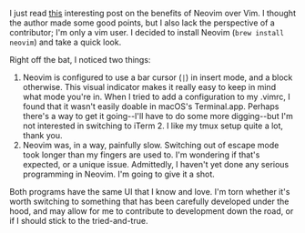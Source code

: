 I just read [this](https://geoff.greer.fm/2015/01/15/why-neovim-is-better-than-vim/) interesting post on the benefits of Neovim over Vim. I thought the author made some good points, but I also lack the perspective of a contributor; I'm only a vim user. I decided to install Neovim (`brew install neovim`) and take a quick look.

Right off the bat, I noticed two things:

1. Neovim is configured to use a bar cursor (`|`) in insert mode, and a block otherwise. This visual indicator makes it really easy to keep in mind what mode you're in. When I tried to add a configuration to my .vimrc, I found that it wasn't easily doable in macOS's Terminal.app. Perhaps there's a way to get it going--I'll have to do some more digging--but I'm not interested in switching to iTerm 2. I like my tmux setup quite a lot, thank you.
2. Neovim was, in a way, painfully slow. Switching out of escape mode took longer than my fingers are used to. I'm wondering if that's expected, or a unique issue. Admittedly, I haven't yet done any serious programming in Neovim. I'm going to give it a shot.

Both programs have the same UI that I know and love. I'm torn whether it's worth switching to something that has been carefully developed under the hood, and may allow for me to contribute to development down the road, or if I should stick to the tried-and-true.
